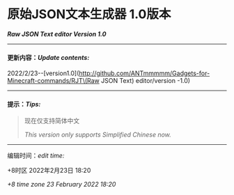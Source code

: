 # **原始JSON文本生成器 1.0版本** 
***Raw JSON Text editor Version 1.0***

---
#### 更新内容：*Update contents:*

2022/2/23--[version1.0](http://github.com/ANTmmmmm/Gadgets-for-Minecraft-commands/RJT\(Raw JSON Text\) editor/version -1.0)

---
#### 提示：*Tips:*
>现在仅支持简体中文
>
>*This version only supports Simplified Chinese now.*
---
编辑时间：*edit time:*

+8时区 2022年2月23日 18:20

*+8 time zone 23 February 2022 18:20*
